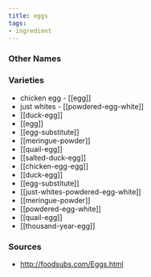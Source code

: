 ```yaml
---
title: eggs
tags:
- ingredient
---
```



### Other Names


### Varieties

* chicken egg - [[egg]]
* just whites - [[powdered-egg-white]]
* [[duck-egg]]
* [[egg]]
* [[egg-substitute]]
* [[meringue-powder]]
* [[quail-egg]]
* [[salted-duck-egg]]
* [[chicken-egg-egg]]
* [[duck-egg]]
* [[egg-substitute]]
* [[just-whites-powdered-egg-white]]
* [[meringue-powder]]
* [[powdered-egg-white]]
* [[quail-egg]]
* [[thousand-year-egg]]

### Sources
* http://foodsubs.com/Eggs.html

